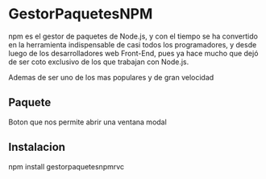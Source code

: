 # GestorPaquetesNPM

npm es el gestor de paquetes de Node.js, y con el tiempo se ha convertido en la herramienta indispensable de casi todos los programadores, y desde luego de los desarrolladores web Front-End, pues ya hace mucho que dejó de ser coto exclusivo de los que trabajan con Node.js.

Ademas de ser uno de los mas populares y de gran velocidad

## Paquete

Boton que nos permite abrir una ventana modal


## Instalacion

npm install gestorpaquetesnpmrvc
